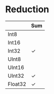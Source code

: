 # Reduction

| | Sum |
|-|-|
| Int8 | |
| Int16 | |
| Int32 | ✓ |
| UInt8 | |
| UInt16 |  |
| UInt32 | ✓ |
| Float32 | ✓ |